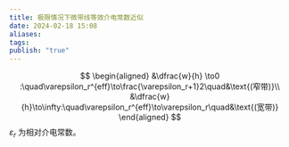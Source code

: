 ```yaml
---
title: 极限情况下微带线等效介电常数近似
date: 2024-02-18 15:08
aliases: 
tags: 
publish: "true"
---
```

$$
\begin{aligned} 
&\dfrac{w}{h} \to0 :\quad\varepsilon_r^{eff}\to\frac{\varepsilon_r+1}2\quad&\text{(窄带)}\\
&\dfrac{w}{h}\to\infty:\quad\varepsilon_r^{eff}\to\varepsilon_r\quad&\text{(宽带)}
\end{aligned}
$$
$\varepsilon_{r}$ 为相对介电常数。